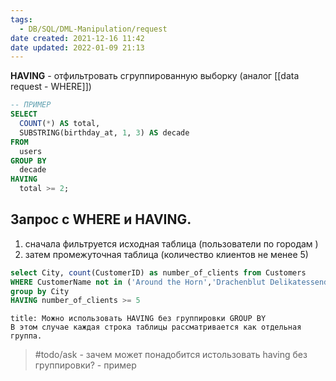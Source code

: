 ```yaml
---
tags:
  - DB/SQL/DML-Manipulation/request
date created: 2021-12-16 11:42
date updated: 2022-01-09 21:13
---
```


**HAVING** - отфильтровать сгруппированную выборку (аналог [[data request - WHERE]])

```sql
-- ПРИМЕР
SELECT
  COUNT(*) AS total,
  SUBSTRING(birthday_at, 1, 3) AS decade
FROM
  users
GROUP BY
  decade
HAVING
  total >= 2;
```

## Запрос c WHERE и HAVING.

1. сначала фильтруется исходная таблица (пользователи по городам )
2. затем промежуточная таблица (количество клиентов не менее 5)

```sql
select City, count(CustomerID) as number_of_clients from Customers
WHERE CustomerName not in ('Around the Horn','Drachenblut Delikatessend')
group by City
HAVING number_of_clients >= 5
```

```ad-success
title: Можно использовать HAVING без группировки GROUP BY
В этом случае каждая строка таблицы рассматривается как отдельная группа.
```

> #todo/ask - зачем может понадобится истользовать having без группировки? - пример
